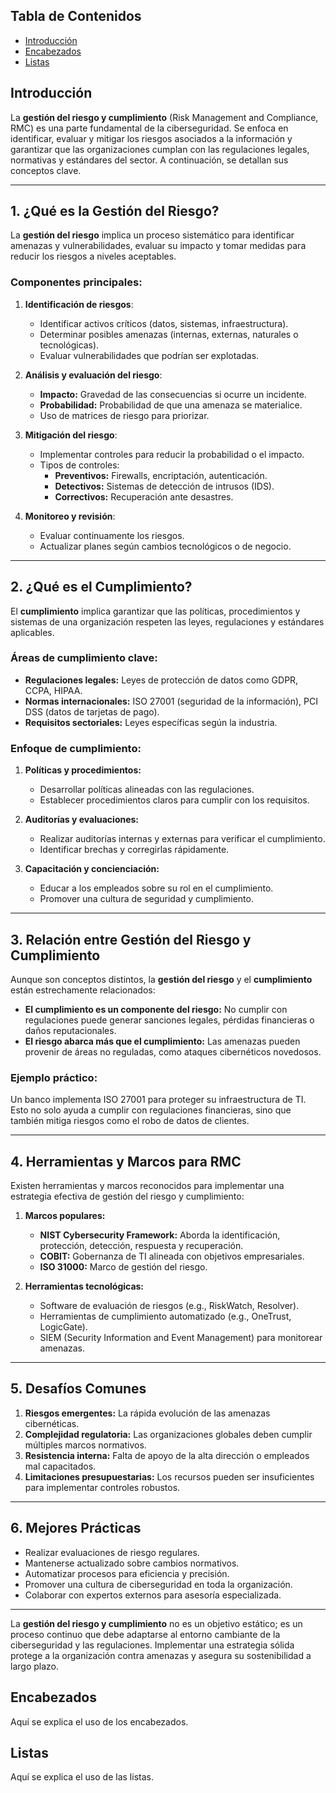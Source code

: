 ## Tabla de Contenidos

- [Introducción](#introduccion)
- [Encabezados](#encabezados)
- [Listas](#listas)

## Introducción

La **gestión del riesgo y cumplimiento** (Risk Management and Compliance, RMC) es una parte fundamental de la ciberseguridad. Se enfoca en identificar, evaluar y mitigar los riesgos asociados a la información y garantizar que las organizaciones cumplan con las regulaciones legales, normativas y estándares del sector. A continuación, se detallan sus conceptos clave.

---

## 1. ¿Qué es la Gestión del Riesgo?

La **gestión del riesgo** implica un proceso sistemático para identificar amenazas y vulnerabilidades, evaluar su impacto y tomar medidas para reducir los riesgos a niveles aceptables.

### Componentes principales:

1. **Identificación de riesgos**:

   - Identificar activos críticos (datos, sistemas, infraestructura).
   - Determinar posibles amenazas (internas, externas, naturales o tecnológicas).
   - Evaluar vulnerabilidades que podrían ser explotadas.

2. **Análisis y evaluación del riesgo**:

   - **Impacto:** Gravedad de las consecuencias si ocurre un incidente.
   - **Probabilidad:** Probabilidad de que una amenaza se materialice.
   - Uso de matrices de riesgo para priorizar.

3. **Mitigación del riesgo**:

   - Implementar controles para reducir la probabilidad o el impacto.
   - Tipos de controles:
     - **Preventivos:** Firewalls, encriptación, autenticación.
     - **Detectivos:** Sistemas de detección de intrusos (IDS).
     - **Correctivos:** Recuperación ante desastres.

4. **Monitoreo y revisión**:
   - Evaluar continuamente los riesgos.
   - Actualizar planes según cambios tecnológicos o de negocio.

---

## 2. ¿Qué es el Cumplimiento?

El **cumplimiento** implica garantizar que las políticas, procedimientos y sistemas de una organización respeten las leyes, regulaciones y estándares aplicables.

### Áreas de cumplimiento clave:

- **Regulaciones legales:** Leyes de protección de datos como GDPR, CCPA, HIPAA.
- **Normas internacionales:** ISO 27001 (seguridad de la información), PCI DSS (datos de tarjetas de pago).
- **Requisitos sectoriales:** Leyes específicas según la industria.

### Enfoque de cumplimiento:

1. **Políticas y procedimientos:**

   - Desarrollar políticas alineadas con las regulaciones.
   - Establecer procedimientos claros para cumplir con los requisitos.

2. **Auditorías y evaluaciones:**

   - Realizar auditorías internas y externas para verificar el cumplimiento.
   - Identificar brechas y corregirlas rápidamente.

3. **Capacitación y concienciación:**
   - Educar a los empleados sobre su rol en el cumplimiento.
   - Promover una cultura de seguridad y cumplimiento.

---

## 3. Relación entre Gestión del Riesgo y Cumplimiento

Aunque son conceptos distintos, la **gestión del riesgo** y el **cumplimiento** están estrechamente relacionados:

- **El cumplimiento es un componente del riesgo:** No cumplir con regulaciones puede generar sanciones legales, pérdidas financieras o daños reputacionales.
- **El riesgo abarca más que el cumplimiento:** Las amenazas pueden provenir de áreas no reguladas, como ataques cibernéticos novedosos.

### Ejemplo práctico:

Un banco implementa ISO 27001 para proteger su infraestructura de TI. Esto no solo ayuda a cumplir con regulaciones financieras, sino que también mitiga riesgos como el robo de datos de clientes.

---

## 4. Herramientas y Marcos para RMC

Existen herramientas y marcos reconocidos para implementar una estrategia efectiva de gestión del riesgo y cumplimiento:

1. **Marcos populares:**

   - **NIST Cybersecurity Framework:** Aborda la identificación, protección, detección, respuesta y recuperación.
   - **COBIT:** Gobernanza de TI alineada con objetivos empresariales.
   - **ISO 31000:** Marco de gestión del riesgo.

2. **Herramientas tecnológicas:**
   - Software de evaluación de riesgos (e.g., RiskWatch, Resolver).
   - Herramientas de cumplimiento automatizado (e.g., OneTrust, LogicGate).
   - SIEM (Security Information and Event Management) para monitorear amenazas.

---

## 5. Desafíos Comunes

1. **Riesgos emergentes:** La rápida evolución de las amenazas cibernéticas.
2. **Complejidad regulatoria:** Las organizaciones globales deben cumplir múltiples marcos normativos.
3. **Resistencia interna:** Falta de apoyo de la alta dirección o empleados mal capacitados.
4. **Limitaciones presupuestarias:** Los recursos pueden ser insuficientes para implementar controles robustos.

---

## 6. Mejores Prácticas

- Realizar evaluaciones de riesgo regulares.
- Mantenerse actualizado sobre cambios normativos.
- Automatizar procesos para eficiencia y precisión.
- Promover una cultura de ciberseguridad en toda la organización.
- Colaborar con expertos externos para asesoría especializada.

---

La **gestión del riesgo y cumplimiento** no es un objetivo estático; es un proceso continuo que debe adaptarse al entorno cambiante de la ciberseguridad y las regulaciones. Implementar una estrategia sólida protege a la organización contra amenazas y asegura su sostenibilidad a largo plazo.

## Encabezados

Aquí se explica el uso de los encabezados.

## Listas

Aquí se explica el uso de las listas.
